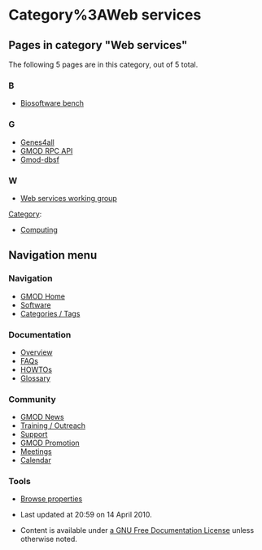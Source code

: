 



<span id="top"></span>




# <span dir="auto">Category%3AWeb services</span>










## Pages in category "Web services"

The following 5 pages are in this category, out of 5 total.



### B

- [Biosoftware bench](Biosoftware_bench "Biosoftware bench")

### G

- [Genes4all](Genes4all "Genes4all")
- [GMOD RPC API](GMOD_RPC_API "GMOD RPC API")
- [Gmod-dbsf](Gmod-dbsf "Gmod-dbsf")

### W

- [Web services working
  group](Web_services_working_group "Web services working group")







[Category](Special%3ACategories "Special%3ACategories"):

- [Computing](Category%3AComputing "Category%3AComputing")






## Navigation menu









### Navigation



- <span id="n-GMOD-Home">[GMOD Home](Main_Page)</span>
- <span id="n-Software">[Software](GMOD_Components)</span>
- <span id="n-Categories-.2F-Tags">[Categories /
  Tags](Categories)</span>




### Documentation



- <span id="n-Overview">[Overview](Overview)</span>
- <span id="n-FAQs">[FAQs](Category%3AFAQ)</span>
- <span id="n-HOWTOs">[HOWTOs](Category%3AHOWTO)</span>
- <span id="n-Glossary">[Glossary](Glossary)</span>




### Community



- <span id="n-GMOD-News">[GMOD News](GMOD_News)</span>
- <span id="n-Training-.2F-Outreach">[Training /
  Outreach](Training_and_Outreach)</span>
- <span id="n-Support">[Support](Support)</span>
- <span id="n-GMOD-Promotion">[GMOD Promotion](GMOD_Promotion)</span>
- <span id="n-Meetings">[Meetings](Meetings)</span>
- <span id="n-Calendar">[Calendar](Calendar)</span>




### Tools

- <span id="t-smwbrowselink"><a href="Special%253ABrowse/Category%3AWeb_services" rel="smw-browse">Browse
  properties</a></span>



- <span id="footer-info-lastmod">Last updated at 20:59 on 14 April
  2010.</span>
<!-- - <span id="footer-info-viewcount">9,355 page views.</span> -->
- <span id="footer-info-copyright">Content is available under
  <a href="http://www.gnu.org/licenses/fdl-1.3.html" class="external"
  rel="nofollow">a GNU Free Documentation License</a> unless otherwise
  noted.</span>

<!-- -->



<!-- -->




